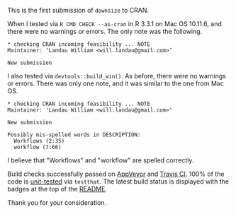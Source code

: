 This is the first submission of `downsize` to CRAN. 

When I tested via `R CMD CHECK --as-cran` in R 3.3.1 on Mac OS 10.11.6, and there were no warnings or errors. The only note was the following.

```
* checking CRAN incoming feasibility ... NOTE
Maintainer: ‘Landau William <will.landau@gmail.com>’

New submission
```

I also tested via `devtools::build_win()`. As before, there were no warnings or errors. There was only one note, and it was similar to the one from Mac OS.

```
* checking CRAN incoming feasibility ... NOTE
Maintainer: 'Landau William <will.landau@gmail.com>'

New submission

Possibly mis-spelled words in DESCRIPTION:
  Workflows (2:35)
  workflow (7:66)
```

I believe that "Workflows" and "workflow" are spelled correctly.

Build checks successfully passed on [AppVeyor](https://ci.appveyor.com/project/wlandau/downsize) and [Travis CI](https://travis-ci.org/wlandau/downsize). 100% of the code is [unit-tested](https://codecov.io/github/wlandau/downsize?branch=master) via `testthat`. The latest build status is displayed with the badges at the top of the [README](https://github.com/wlandau/downsize/blob/master/README.md).

Thank you for your consideration.
